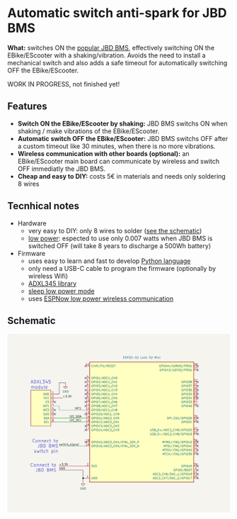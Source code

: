 # Automatic switch anti-spark for JBD BMS

**What:** switches ON the [popular JBD BMS](https://jiabaidabms.com/), effectively switching ON the EBike/EScooter with a shaking/vibration. Avoids the need to install a mechanical switch and also adds a safe timeout for automatically switching OFF the EBike/EScooter.

WORK IN PROGRESS, not finished yet!

## Features ##
* **Switch ON the EBike/EScooter by shaking:** JBD BMS switchs ON when shaking / make vibrations of the EBike/EScooter.
* **Automatic switch OFF the EBike/EScooter:** JBD BMS switchs OFF after a custom timeout like 30 minutes, when there is no more vibrations.
* **Wireless communication with other boards (optional):** an EBike/EScooter main board can communicate by wireless and switch OFF immediatly the JBD BMS.
* **Cheap and easy to DIY:** costs 5€ in materials and needs only soldering 8 wires

## Tecnhical notes ##
* Hardware
    * very easy to DIY: only 8 wires to solder ([see the schematic](hardware/schematic.png))
    * [low power](https://learn.adafruit.com/deep-sleep-with-circuitpython/power-consumption): espected to use only 0.007 watts when JBD BMS is switched OFF (will take 8 years to discharge a 500Wh battery)
* Firmware
    * uses easy to learn and fast to develop [Python language](https://circuitpython.org/)
    * only need a USB-C cable to program the firmware (optionally by wireless Wifi)
    * [ADXL345 library](https://github.com/adafruit/Adafruit_CircuitPython_ADXL34x)
    * [sleep low power mode](https://learn.adafruit.com/deep-sleep-with-circuitpython/power-consumption)
    * uses [ESPNow low power wireless communication](https://docs.circuitpython.org/en/latest/shared-bindings/espnow/index.html)

## Schematic ##
<img src=hardware/schematic.png>
